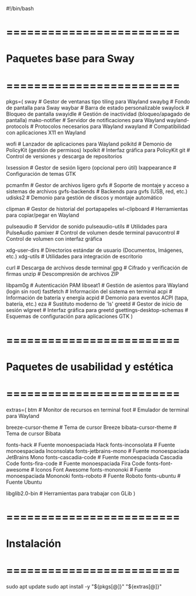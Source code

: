 #!/bin/bash

# =========================
# Paquetes base para Sway
# =========================
pkgs=(
  sway                    # Gestor de ventanas tipo tiling para Wayland
  swaybg                  # Fondo de pantalla para Sway
  waybar                  # Barra de estado personalizable
  swaylock                # Bloqueo de pantalla
  swayidle                # Gestión de inactividad (bloqueo/apagado de pantalla)
  mako-notifier           # Servidor de notificaciones para Wayland
  wayland-protocols       # Protocolos necesarios para Wayland
  xwayland                # Compatibilidad con aplicaciones X11 en Wayland

  wofi                    # Lanzador de aplicaciones para Wayland
  polkitd                 # Demonio de PolicyKit (gestión de permisos)
  lxpolkit                # Interfaz gráfica para PolicyKit
  git                     # Control de versiones y descarga de repositorios

  lxsession               # Gestor de sesión ligero (opcional pero útil)
  lxappearance            # Configuración de temas GTK

  pcmanfm                 # Gestor de archivos ligero
  gvfs                    # Soporte de montaje y acceso a sistemas de archivos
  gvfs-backends           # Backends para gvfs (USB, red, etc.)
  udisks2                 # Demonio para gestión de discos y montaje automático

  clipman                 # Gestor de historial del portapapeles
  wl-clipboard            # Herramientas para copiar/pegar en Wayland

  pulseaudio              # Servidor de sonido
  pulseaudio-utils        # Utilidades para PulseAudio
  pamixer                 # Control de volumen desde terminal
  pavucontrol             # Control de volumen con interfaz gráfica

  xdg-user-dirs           # Directorios estándar de usuario (Documentos, Imágenes, etc.)
  xdg-utils               # Utilidades para integración de escritorio

  curl                    # Descarga de archivos desde terminal
  gpg                     # Cifrado y verificación de firmas
  unzip                   # Descompresión de archivos ZIP

  libpam0g                # Autenticación PAM
  libseat1                 # Gestión de asientos para Wayland (login sin root)
  fastfetch               # Información del sistema en terminal
  acpi                    # Información de batería y energía
  acpid                   # Demonio para eventos ACPI (tapa, batería, etc.)
  eza                     # Sustituto moderno de 'ls'
  greetd                  # Gestor de inicio de sesión
  wlgreet                 # Interfaz gráfica para greetd
  gsettings-desktop-schemas # Esquemas de configuración para aplicaciones GTK
)

# =========================
# Paquetes de usabilidad y estética
# =========================
extras=(
  btm                     # Monitor de recursos en terminal
  foot                    # Emulador de terminal para Wayland

  breeze-cursor-theme     # Tema de cursor Breeze
  bibata-cursor-theme     # Tema de cursor Bibata

  fonts-hack              # Fuente monoespaciada Hack
  fonts-inconsolata       # Fuente monoespaciada Inconsolata
  fonts-jetbrains-mono    # Fuente monoespaciada JetBrains Mono
  fonts-cascadia-code     # Fuente monoespaciada Cascadia Code
  fonts-fira-code         # Fuente monoespaciada Fira Code
  fonts-font-awesome      # Iconos Font Awesome
  fonts-mononoki          # Fuente monoespaciada Mononoki
  fonts-roboto            # Fuente Roboto
  fonts-ubuntu            # Fuente Ubuntu

  libglib2.0-bin          # Herramientas para trabajar con GLib
)

# =========================
# Instalación
# =========================
sudo apt update
sudo apt install -y "${pkgs[@]}" "${extras[@]}"
